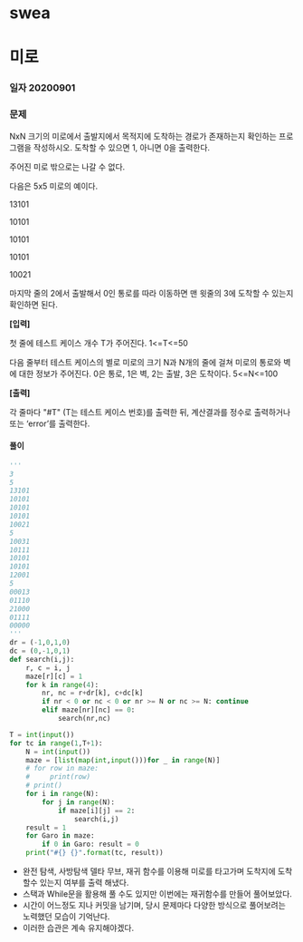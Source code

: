 # swea

# 미로

### 일자 20200901



### 문제

NxN 크기의 미로에서 출발지에서 목적지에 도착하는 경로가 존재하는지 확인하는 프로그램을 작성하시오. 도착할 수 있으면 1, 아니면 0을 출력한다.

주어진 미로 밖으로는 나갈 수 없다.
 

다음은 5x5 미로의 예이다.
 

13101

10101

10101

10101

10021

 

마지막 줄의 2에서 출발해서 0인 통로를 따라 이동하면 맨 윗줄의 3에 도착할 수 있는지 확인하면 된다.

 
 

**[입력]**
 

첫 줄에 테스트 케이스 개수 T가 주어진다. 1<=T<=50
 

다음 줄부터 테스트 케이스의 별로 미로의 크기 N과 N개의 줄에 걸쳐 미로의 통로와 벽에 대한 정보가 주어진다. 0은 통로, 1은 벽, 2는 출발, 3은 도착이다. 5<=N<=100

 

**[출력]**
 

각 줄마다 "#T" (T는 테스트 케이스 번호)를 출력한 뒤, 계산결과를 정수로 출력하거나 또는 ‘error’를 출력한다.



#### 풀이

```python
'''
3
5
13101
10101
10101
10101
10021
5
10031
10111
10101
10101
12001
5
00013
01110
21000
01111
00000
'''
dr = (-1,0,1,0)
dc = (0,-1,0,1)
def search(i,j):
    r, c = i, j
    maze[r][c] = 1
    for k in range(4):
        nr, nc = r+dr[k], c+dc[k]
        if nr < 0 or nc < 0 or nr >= N or nc >= N: continue
        elif maze[nr][nc] == 0:
            search(nr,nc)

T = int(input())
for tc in range(1,T+1):
    N = int(input())
    maze = [list(map(int,input()))for _ in range(N)]
    # for row in maze:
    #     print(row)
    # print()
    for i in range(N):
        for j in range(N):
            if maze[i][j] == 2:
                search(i,j)
    result = 1
    for Garo in maze:
        if 0 in Garo: result = 0
    print("#{} {}".format(tc, result))

```

- 완전 탐색, 사방탐색 델타 무브, 재귀 함수를 이용해 미로를 타고가며 도착지에 도착할수 있는지 여부를 출력 해냈다.
- 스택과 While문을 활용해 풀 수도 있지만 이번에는 재귀함수를 만들어 풀어보았다.
- 시간이 어느정도 지나 커밋을 남기며, 당시 문제마다 다양한 방식으로 풀어보려는 노력했던 모습이 기억난다.
- 이러한 습관은 계속 유지해야겠다.